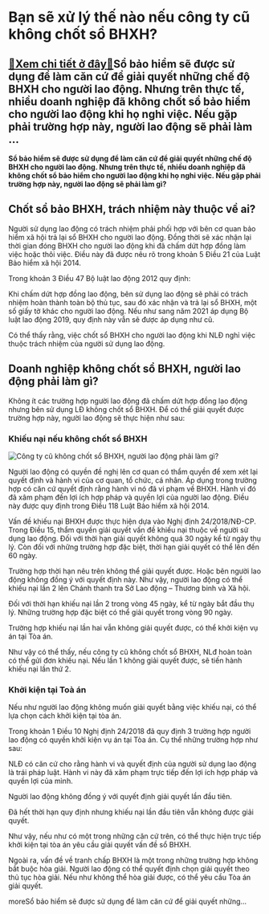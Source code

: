 Bạn sẽ xử lý thế nào nếu công ty cũ không chốt sổ BHXH?
=======================================================

[:gift:Xem chi tiết ở đây:gift:](https://hddtvn.com/ban-se-xu-ly-the-nao-neu-cong-ty-cu-khong-chot-so-bhxh/)Sổ bảo hiểm sẽ được sử dụng để làm căn cứ để giải quyết những chế độ BHXH cho người lao động. Nhưng trên thực tế, nhiều doanh nghiệp đã không chốt sổ bảo hiểm cho người lao động khi họ nghỉ việc. Nếu gặp phải trường hợp này, người lao động sẽ phải làm …
-------------------------------------------------------------------------------------------------------------------------------------------------------------------------------------------------------------------------------------------------------------

**Sổ bảo hiểm sẽ được sử dụng để làm căn cứ để giải quyết những chế độ BHXH cho người lao động. Nhưng trên thực tế, nhiều doanh nghiệp đã không chốt sổ bảo hiểm cho người lao động khi họ nghỉ việc. Nếu gặp phải trường hợp này, người lao động sẽ phải làm gì?**


Chốt sổ bảo BHXH, trách nhiệm này thuộc về ai?
----------------------------------------------


Người sử dụng lao động có trách nhiệm phải phối hợp với bên cơ quan bảo hiểm xã hội trả lại sổ BHXH cho người lao động. Đồng thời sẽ xác nhận lại thời gian đóng BHXH cho người lao động khi đã chấm dứt hợp đồng làm việc hoặc thôi việc. Điều này đã được nêu rõ trong khoản 5 Điều 21 của Luật Bảo hiểm xã hội 2014.


Trong khoản 3 Điều 47 Bộ luật lao động 2012 quy định:


Khi chấm dứt hợp đồng lao động, bên sử dụng lao động sẽ phải có trách nhiệm hoàn thành toàn bộ thủ tục, sau đó xác nhận và trả lại sổ BHXH, một số giấy tờ khác cho người lao động. Nếu như sang năm 2021 áp dụng Bộ luật lao động 2019, quy định này vẫn sẽ được áp dụng như cũ.


Có thể thấy rằng, việc chốt sổ BHXH cho người lao động khi NLĐ nghỉ việc thuộc trách nhiệm của người sử dụng lao động.


Doanh nghiệp không chốt sổ BHXH, người lao động phải làm gì?
------------------------------------------------------------


Không ít các trường hợp người lao động đã chấm dứt hợp đồng lao động nhưng bên sử dụng LĐ không chốt sổ BHXH. Để có thể giải quyết được trường hợp này, người lao động sẽ thực hiện như sau:


### Khiếu nại nếu không chốt sổ BHXH


![Công ty cũ không chốt sổ BHXH, người lao động phải làm gì?](https://hddtvn.com/wp-content/uploads/2021/01/1-1588931217-5575-1588931617.jpg)


Người lao động có quyền đề nghị lên cơ quan có thẩm quyền để xem xét lại quyết định và hành vi của cơ quan, tổ chức, cá nhân. Áp dụng trong trường hợp có căn cứ quyết định rằng hành vi nó đã vi phạm về BHXH. Hành vi đó đã xâm phạm đến lợi ích hợp pháp và quyền lợi của người lao động. Điều này được quy định trong Điều 118 Luật Bảo hiểm xã hội 2014.


Vấn đề khiếu nại BHXH được thực hiện dựa vào Nghị định 24/2018/NĐ-CP. Trong Điều 15, thẩm quyền giải quyết vấn đề khiếu nại thuộc về người sử dụng lao động. Đối với thời hạn giải quyết không quá 30 ngày kể từ ngày thụ lý. Còn đối với những trường hợp đặc biệt, thời hạn giải quyết có thể lên đến 60 ngày.


Trường hợp thời hạn nêu trên không thể giải quyết được. Hoặc bên người lao động không đồng ý với quyết định này. Như vậy, người lao động có thể khiếu nại lần 2 lên Chánh thanh tra Sở Lao động – Thương binh và Xã hội.


Đối với thời hạn khiếu nại lần 2 trong vòng 45 ngày, kể từ ngày bắt đầu thụ lý. Những trường hợp đặc biệt có thể giải quyết trong vòng 90 ngày.


Trường hợp khiếu nại lần hai vẫn không giải quyết được, có thể khởi kiện vụ án tại Tòa án.


Như vậy có thể thấy, nếu công ty cũ không chốt sổ BHXH, NLđ hoàn toàn có thể gửi đơn khiếu nại. Nếu lần 1 không giải quyết được, sẽ tiến hành khiếu nại lần thứ 2.


### Khởi kiện tại Toà án


Nếu như người lao động không muốn giải quyết bằng việc khiếu nại, có thể lựa chọn cách khởi kiện tại tòa án.


Trong khoản 1 Điều 10 Nghị định 24/2018 đã quy định 3 trường hợp người lao động có quyền khởi kiện vụ án tại Tòa án. Cụ thể những trường hợp như sau:


NLĐ có căn cứ cho rằng hành vi và quyết định của người sử dụng lao động là trái pháp luật. Hành vi này đã xâm phạm trực tiếp đến lợi ích hợp pháp và quyền lợi của mình.


Người lao động không đồng ý với quyết định giải quyết lần đầu tiên.


Đã hết thời hạn quy định nhưng khiếu nại lần đầu tiên vẫn không được giải quyết.


Như vậy, nếu như có một trong những căn cứ trên, có thể thực hiện trực tiếp khởi kiện tại tòa án yêu cầu giải quyết vấn đề sổ BHXH.


Ngoài ra, vấn đề về tranh chấp BHXH là một trong những trường hợp không bắt buộc hòa giải. Người lao động có thể quyết định chọn giải quyết theo thủ tục hòa giải. Nếu như không thể hòa giải được, có thể yêu cầu Tòa án giải quyết.


moreSổ bảo hiểm sẽ được sử dụng để làm căn cứ để giải quyết những…

